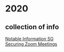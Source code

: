 
# 2020
## collection of info
  
  
[Notable Information SG](https://randominfo.github.io/notable-infosg)  
[Securing Zoom Meetings](https://randominfo.github.io/securing-zoom)
